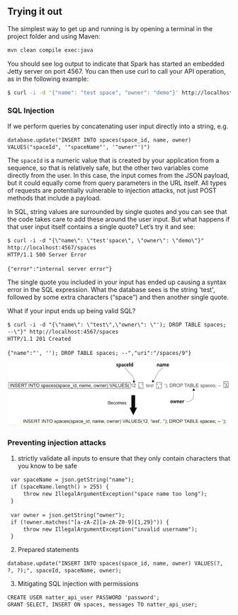 ## Trying it out
The simplest way to get up and running is by opening a terminal in the project folder and using Maven:
```sh
mvn clean compile exec:java
```
You should see log output to indicate that Spark has started an embedded Jetty server on port 4567. 
You can then use curl to call your API operation, as in the following example:
```sh
$ curl -i -d '{"name": "test space", "owner": "demo"}' http://localhost:4567/spaces 
```

### SQL Injection
If we perform queries by concatenating user input directly into a string, e.g.
```
database.update("INSERT INTO spaces(space_id, name, owner) VALUES("spaceId", '"spaceName"', '"owner"')")
```
The `spaceId` is a numeric value that is created by your application from a sequence, so that is relatively safe, 
but the other two variables come directly from the user.  In this case, the input comes from the JSON payload, 
but it could equally come from query parameters in the URL itself. All types of requests are potentially vulnerable 
to injection attacks, not just POST methods that include a payload.  

In SQL, string values are surrounded by single quotes and you can see that the code takes care to add these around 
the user input. But what happens if that user input itself contains a single quote? Let’s try it and see:
```
$ curl -i -d "{\"name\": \"test'space\", \"owner\": \"demo\"}" http://localhost:4567/spaces 
HTTP/1.1 500 Server Error

{"error":"internal server error"}
```
The single quote you included in your input has ended up causing a syntax error in the SQL expression. 
What the database sees is the string 'test', followed by some extra characters (“space”) and then another single quote.

What if your input ends up being valid SQL?
```
$ curl -i -d "{\"name\": \"test\",\"owner\": \"'); DROP TABLE spaces; --\"}" http://localhost:4567/spaces
HTTP/1.1 201 Created

{"name":"', ''); DROP TABLE spaces; --","uri":"/spaces/9"}
```

![SQL injection](images/sql_injection.png)

### Preventing injection attacks
1. strictly validate all inputs to ensure that they only contain characters that you know to be safe
```
 var spaceName = json.getString("name");
 if (spaceName.length() > 255) {
     throw new IllegalArgumentException("space name too long");
 }
 
 var owner = json.getString("owner");
 if (!owner.matches("[a-zA-Z][a-zA-Z0-9]{1,29}")) {
     throw new IllegalArgumentException("invalid username");
 }
```
2. Prepared statements
```
database.update("INSERT INTO spaces(space_id, name, owner) VALUES(?, ?, ?);", spaceId, spaceName, owner);
```
3. Mitigating SQL injection with permissions
```
CREATE USER natter_api_user PASSWORD 'password';               
GRANT SELECT, INSERT ON spaces, messages TO natter_api_user;
```